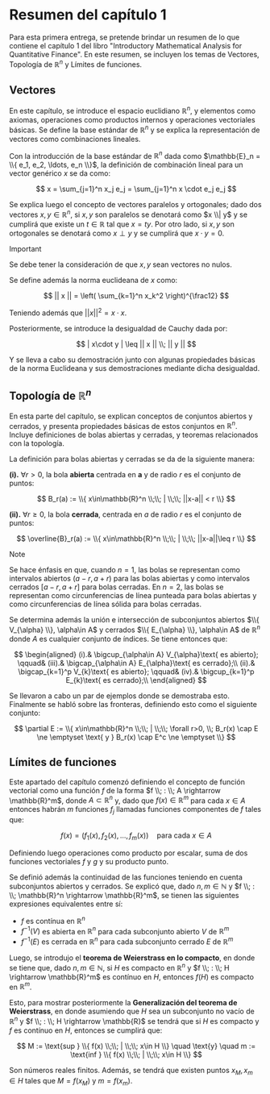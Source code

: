 # Resumen del capítulo 1

Para esta primera entrega, se pretende brindar un resumen de lo que contiene el capítulo 1 del libro "Introductory Mathematical Analysis for Quantitative Finance". En este resumen, se incluyen los temas de Vectores, Topología de $\mathbb{R}^n$ y Límites de funciones.


## Vectores

En este capítulo, se introduce el espacio euclidiano $\mathbb{R}^n$, y elementos como axiomas, operaciones como productos internos y operaciones vectoriales básicas. Se define la base estándar de $\mathbb{R}^n$ y se explica la representación de vectores como combinaciones lineales.

Con la introducción de la base estándar de $\mathbb{R}^n$ dada como $\mathbb{E}_n = \\{ e_1, e_2, \ldots, e_n \\}$, la definición de combinación lineal para un vector genérico $x$ se da como:

$$ x = \sum_{j=1}^n x_j e_j = \sum_{j=1}^n x \cdot e_j e_j $$

Se explica luego el concepto de vectores paralelos y ortogonales; dado dos vectores $x, y \in \mathbb{R}^n$, si $x,y$ son paralelos se denotará como $x \\| y$ y se cumplirá que existe un $t\in\mathbb{R}$ tal que $x=ty$. Por otro lado, si $x,y$ son ortogonales se denotará como $x\perp y$ y se cumplirá que $x\cdot y = 0$.

> [!IMPORTANT]
> Se debe tener la consideración de que $x,y$ sean vectores no nulos.

Se define además la norma euclideana de $x$ como:

$$ || x || = \left( \sum_{k=1}^n x_k^2 \right)^{\frac12} $$

Teniendo además que $|| x ||^2 = x\cdot x$.

Posteriormente, se introduce la desigualdad de Cauchy dada por:

$$ | x\cdot y | \leq || x || \\; || y || $$

Y se lleva a cabo su demostración junto con algunas propiedades básicas de la norma Euclideana y sus demostraciones mediante dicha desigualdad.


## Topología de $\mathbb{R}^n$

En esta parte del capítulo, se explican conceptos de conjuntos abiertos y cerrados, y presenta propiedades básicas de estos conjuntos en $\mathbb{R}^n$. Incluye definiciones de bolas abiertas y cerradas, y teoremas relacionados con la topología.

La definición para bolas abiertas y cerradas se da de la siguiente manera:

**(i).** $\forall r > 0$, la bola **abierta** centrada en **a** y de radio $r$ es el conjunto de puntos:

$$ B_r(a) := \\{ x\in\mathbb{R}^n \\;\\; | \\;\\; ||x-a|| < r \\} $$

**(ii).** $\forall r \geq 0$, la bola **cerrada**, centrada en $a$ de radio $r$ es el conjunto de puntos:

$$ \overline{B}_r(a) := \\{ x\in\mathbb{R}^n \\;\\; | \\;\\; ||x-a||\leq r \\} $$

> [!NOTE]
> Se hace énfasis en que, cuando $n=1$, las bolas se representan como intervalos abiertos $(a-r, a+r)$ para las bolas abiertas y como intervalos cerrados $[a-r, a+r]$ para bolas cerradas. En $n=2$, las bolas se representan como circunferencias de línea punteada para bolas abiertas y como circunferencias de línea sólida para bolas cerradas.

Se determina además la unión e intersección de subconjuntos abiertos $\\{ V_{\alpha} \\}, \alpha\in A$ y cerrados $\\{ E_{\alpha} \\}, \alpha\in A$ de $\mathbb{R}^n$ donde $A$ es cualquier conjunto de índices. Se tiene entonces que:

$$
\begin{aligned}
    (i).& \bigcup_{\alpha\in A} V_{\alpha}\text{ es abierto}; \qquad& (iii).& \bigcap_{\alpha\in A} E_{\alpha}\text{ es cerrado};\\
    (ii).& \bigcap_{k=1}^p V_{k}\text{ es abierto}; \qquad& (iv).& \bigcup_{k=1}^p E_{k}\text{ es cerrado};\\
\end{aligned}
$$

Se llevaron a cabo un par de ejemplos donde se demostraba esto. Finalmente se habló sobre las fronteras, definiendo esto como el siguiente conjunto:

$$ \partial E := \\{ x\in\mathbb{R}^n \\;\\; | \\;\\; \forall r>0, \\; B_r(x) \cap E \ne \emptyset \text{ y } B_r(x) \cap E^c \ne \emptyset \\} $$


## Límites de funciones

Este apartado del capítulo comenzó definiendo el concepto de función vectorial como una función $f$ de la forma $f \\; : \\; A \rightarrow \mathbb{R}^m$, donde $A\subset\mathbb{R}^n$ y, dado que $f(x)\in\mathbb{R}^m$ para cada $x\in A$ entonces habrán $m$ funciones $f_j$ llamadas funciones componentes de $f$ tales que:

$$ f(x) = ( f_1(x), f_2(x), ..., f_m(x) ) \quad \text{para cada } x\in A $$

Definiendo luego operaciones como producto por escalar, suma de dos funciones vectoriales $f$ y $g$ y su producto punto.

Se definió además la continuidad de las funciones teniendo en cuenta subconjuntos abiertos y cerrados. Se explicó que, dado $n,m\in\mathbb{N}$ y $f \\; : \\; \mathbb{R}^n \rightarrow \mathbb{R}^m$, se tienen las siguientes expresiones equivalentes entre sí:

* $f$ es contínua en $\mathbb{R}^n$
* $f^{-1}(V)$ es abierta en $\mathbb{R}^n$ para cada subconjunto abierto $V$ de $\mathbb{R}^m$
* $f^{-1}(E)$ es cerrada en $\mathbb{R}^n$ para cada subconjunto cerrado $E$ de $\mathbb{R}^m$

Luego, se introdujo el **teorema de Weierstrass en lo compacto**, en donde se tiene que, dado $n,m\in\mathbb{N}$, si $H$ es compacto en $\mathbb{R}^n$ y $f \\; : \\; H \rightarrow \mathbb{R}^m$ es contínuo en $H$, entonces $f(H)$ es compacto en $\mathbb{R}^m$.

Esto, para mostrar posteriormente la **Generalización del teorema de Weierstrass**, en donde asumiendo que $H$ sea un subconjunto no vacío de $\mathbb{R}^n$ y $f \\; : \\; H \rightarrow \mathbb{R}$ se tendrá que si $H$ es compacto y $f$ es contínuo en $H$, entonces se cumplirá que:

$$ M := \text{sup } \\{ f(x) \\;\\; | \\;\\; x\in H \\} \quad \text{y} \quad m := \text{inf } \\{ f(x) \\;\\; | \\;\\; x\in H \\} $$

Son números reales finitos. Además, se tendrá que existen puntos $x_M, x_m \in H$ tales que $M=f(x_M)$ y $m=f(x_m)$.